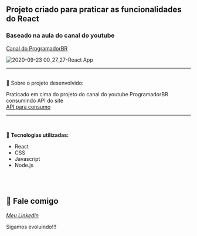 ## Projeto criado para praticar as funcionalidades do React



### Baseado na aula do canal do youtube 

 [Canal do ProgramadorBR](https://www.youtube.com/watch?v=tbLziJchz48&t=1374s&ab_channel=ProgramadorBR.)

![2020-09-23 00_27_27-React App](https://user-images.githubusercontent.com/62966905/94152980-9479b900-fe52-11ea-9d65-f0fe86fb81eb.png)

 
------------------
</br>
   📌    Sobre o projeto desenvolvido:

Praticado em cima do projeto do canal do youtube ProgramadorBR consumindo API do site <br />
[API para consumo](https://free.currencyconverterapi.com/)


------------------
</br>
 
🚀  <strong>Tecnologias utilizadas:</strong>

- React
- CSS
- Javascript
- Node.js

</br></br>

💬 Fale comigo
------------------
[*Meu LinkedIn*](https://www.linkedin.com/in/daniel-ara%C3%BAjo-80159355/)

Sigamos evoluindo!!!
